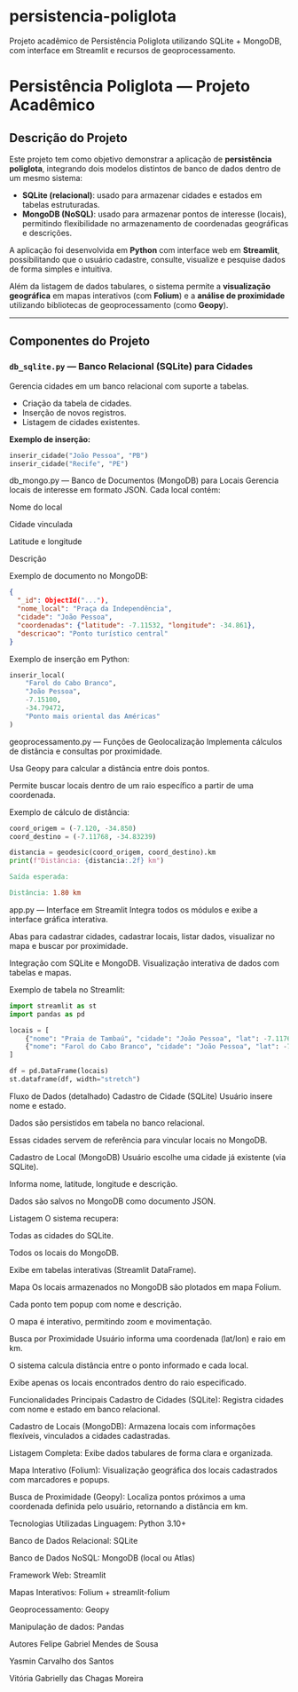 # persistencia-poliglota
Projeto acadêmico de Persistência Poliglota utilizando SQLite + MongoDB, com interface em Streamlit e recursos de geoprocessamento.
# Persistência Poliglota — Projeto Acadêmico

## Descrição do Projeto
Este projeto tem como objetivo demonstrar a aplicação de **persistência poliglota**, integrando dois modelos distintos de banco de dados dentro de um mesmo sistema:  
- **SQLite (relacional)**: usado para armazenar cidades e estados em tabelas estruturadas.  
- **MongoDB (NoSQL)**: usado para armazenar pontos de interesse (locais), permitindo flexibilidade no armazenamento de coordenadas geográficas e descrições.  

A aplicação foi desenvolvida em **Python** com interface web em **Streamlit**, possibilitando que o usuário cadastre, consulte, visualize e pesquise dados de forma simples e intuitiva.  

Além da listagem de dados tabulares, o sistema permite a **visualização geográfica** em mapas interativos (com **Folium**) e a **análise de proximidade** utilizando bibliotecas de geoprocessamento (como **Geopy**).  

---

## Componentes do Projeto

### `db_sqlite.py` — Banco Relacional (SQLite) para Cidades
Gerencia cidades em um banco relacional com suporte a tabelas.  
- Criação da tabela de cidades.  
- Inserção de novos registros.  
- Listagem de cidades existentes.  

**Exemplo de inserção:**
```python
inserir_cidade("João Pessoa", "PB")
inserir_cidade("Recife", "PE")
```

db_mongo.py — Banco de Documentos (MongoDB) para Locais
Gerencia locais de interesse em formato JSON.
Cada local contém:

Nome do local

Cidade vinculada

Latitude e longitude

Descrição

Exemplo de documento no MongoDB:
```json
{
  "_id": ObjectId("..."),
  "nome_local": "Praça da Independência",
  "cidade": "João Pessoa",
  "coordenadas": {"latitude": -7.11532, "longitude": -34.861},
  "descricao": "Ponto turístico central"
}
```
Exemplo de inserção em Python:
```python
inserir_local(
    "Farol do Cabo Branco",
    "João Pessoa",
    -7.15100,
    -34.79472,
    "Ponto mais oriental das Américas"
)
```
geoprocessamento.py — Funções de Geolocalização
Implementa cálculos de distância e consultas por proximidade.

Usa Geopy para calcular a distância entre dois pontos.

Permite buscar locais dentro de um raio específico a partir de uma coordenada.

Exemplo de cálculo de distância:
```python
coord_origem = (-7.120, -34.850)
coord_destino = (-7.11768, -34.83239)

distancia = geodesic(coord_origem, coord_destino).km
print(f"Distância: {distancia:.2f} km")
```
```makefile
Saída esperada:

Distância: 1.80 km
```
app.py — Interface em Streamlit
Integra todos os módulos e exibe a interface gráfica interativa.

Abas para cadastrar cidades, cadastrar locais, listar dados, visualizar no mapa e buscar por proximidade.

Integração com SQLite e MongoDB.
Visualização interativa de dados com tabelas e mapas.

Exemplo de tabela no Streamlit:
```python
import streamlit as st
import pandas as pd

locais = [
    {"nome": "Praia de Tambaú", "cidade": "João Pessoa", "lat": -7.11768, "lon": -34.83239},
    {"nome": "Farol do Cabo Branco", "cidade": "João Pessoa", "lat": -7.15100, "lon": -34.79472}
]

df = pd.DataFrame(locais)
st.dataframe(df, width="stretch")
```

Fluxo de Dados (detalhado)
Cadastro de Cidade (SQLite)
Usuário insere nome e estado.

Dados são persistidos em tabela no banco relacional.

Essas cidades servem de referência para vincular locais no MongoDB.

Cadastro de Local (MongoDB)
Usuário escolhe uma cidade já existente (via SQLite).

Informa nome, latitude, longitude e descrição.

Dados são salvos no MongoDB como documento JSON.

Listagem
O sistema recupera:

Todas as cidades do SQLite.

Todos os locais do MongoDB.

Exibe em tabelas interativas (Streamlit DataFrame).

Mapa
Os locais armazenados no MongoDB são plotados em mapa Folium.

Cada ponto tem popup com nome e descrição.

O mapa é interativo, permitindo zoom e movimentação.

Busca por Proximidade
Usuário informa uma coordenada (lat/lon) e raio em km.

O sistema calcula distância entre o ponto informado e cada local.

Exibe apenas os locais encontrados dentro do raio especificado.

Funcionalidades Principais
Cadastro de Cidades (SQLite): Registra cidades com nome e estado em banco relacional.

Cadastro de Locais (MongoDB): Armazena locais com informações flexíveis, vinculados a cidades cadastradas.

Listagem Completa: Exibe dados tabulares de forma clara e organizada.

Mapa Interativo (Folium): Visualização geográfica dos locais cadastrados com marcadores e popups.

Busca de Proximidade (Geopy): Localiza pontos próximos a uma coordenada definida pelo usuário, retornando a distância em km.

Tecnologias Utilizadas
Linguagem: Python 3.10+

Banco de Dados Relacional: SQLite

Banco de Dados NoSQL: MongoDB (local ou Atlas)

Framework Web: Streamlit

Mapas Interativos: Folium + streamlit-folium

Geoprocessamento: Geopy

Manipulação de dados: Pandas

Autores
Felipe Gabriel Mendes de Sousa

Yasmin Carvalho dos Santos

Vitória Gabrielly das Chagas Moreira
